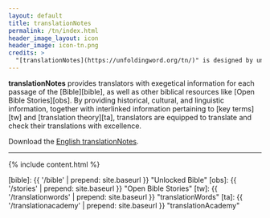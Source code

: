 ```yaml
---
layout: default
title: translationNotes
permalink: /tn/index.html
header_image_layout: icon
header_image: icon-tn.png
credits: >
  "[translationNotes](https://unfoldingword.org/tn/)" is designed by unfoldingWord and developed by [Wycliffe Associates](http://wycliffeassociates.org) and the [Door43 World Missions Community](https://door43.org/). It is made available under a [Creative Commons Attribution-ShareAlike 4.0 International](https://creativecommons.org/licenses/by-sa/4.0/) license.
---
```


**translationNotes** provides translators with exegetical information for each passage of the [Bible][bible], as well as other biblical resources like [Open Bible Stories][obs]. By providing historical, cultural, and linguistic information, together with interlinked information pertaining to [key terms][tw] and [translation theory][ta], translators are equipped to translate and check their translations with excellence.

Download the [English translationNotes](/en/?resource=translation-notes).

* * * * *

{% include content.html %}

[bible]: {{ '/bible' | prepend: site.baseurl }} "Unlocked Bible"
[obs]: {{ '/stories' | prepend: site.baseurl }} "Open Bible Stories"
[tw]: {{ '/translationwords' | prepend: site.baseurl }} "translationWords"
[ta]: {{ '/translationacademy' | prepend: site.baseurl }} "translationAcademy"
